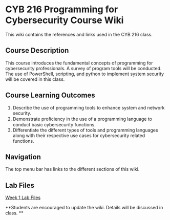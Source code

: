 # CYB 216 Programming for Cybersecurity Course Wiki
This wiki contains the references and links used in the CYB 216 class.
## Course Description
This course introduces the fundamental concepts of programming for cybersecurity professionals. A survey of program tools will be conducted. The use of PowerShell, scripting, and python to implement system security will be covered in this class.

## Course Learning Outcomes
1. Describe the use of programming tools to enhance system and network security.
2. Demonstrate proﬁciency in the use of a programming language to conduct basic cybersecurity functions.
3. Differentiate the different types of tools and programming languages along with their respective use cases for cybersecurity related functions.

## Navigation
The top menu bar has links to the different sections of this wiki.
## Lab Files
[Week 1 Lab Files][1]      

**Students are encouraged to update the wiki. Details will be discussed in class. **

[1]:	https://github.com/NU-Cybersecurity/cyb216-course-wiki/tree/master/Lab%20files "Week 1 Lab FIles"